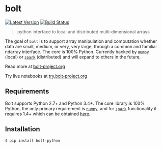 # bolt

[![Latest Version](https://img.shields.io/pypi/v/bolt-python.svg?style=flat-square)](https://pypi.python.org/pypi/bolt-python)
[![Build Status](https://img.shields.io/travis/bolt-project/bolt/master.svg?style=flat-square)](https://travis-ci.org/bolt-project/bolt) 

> python interface to local and distributed multi-dimensional arrays

The goal of `bolt` is to support array manipulation and computation whether data are small, medium, or very, very large, through a common and familiar ndarray interface. The core is 100% Python. Currently backed by [`numpy`](https://github.com/numpy/nump) (local) or [`spark`](https://github.com/apache/spark) (distributed) and will expand to others in the future.

Read more at [bolt-project.org](http://bolt-project.org)

Try live notebooks at [try.bolt-project.org](http://try.bolt-project.org)

Requirements
------------
Bolt supports Python 2.7+ and Python 3.4+. The core library is 100% Python, the only primary requirement is [`numpy`](https://github.com/numpy/numpy), and for [`spark`](https://github.com/apache/spark) functionality it requires 1.4+ which can be obtained [here](http://spark.apache.org/downloads.html).

Installation
------------
```
$ pip install bolt-python
```

